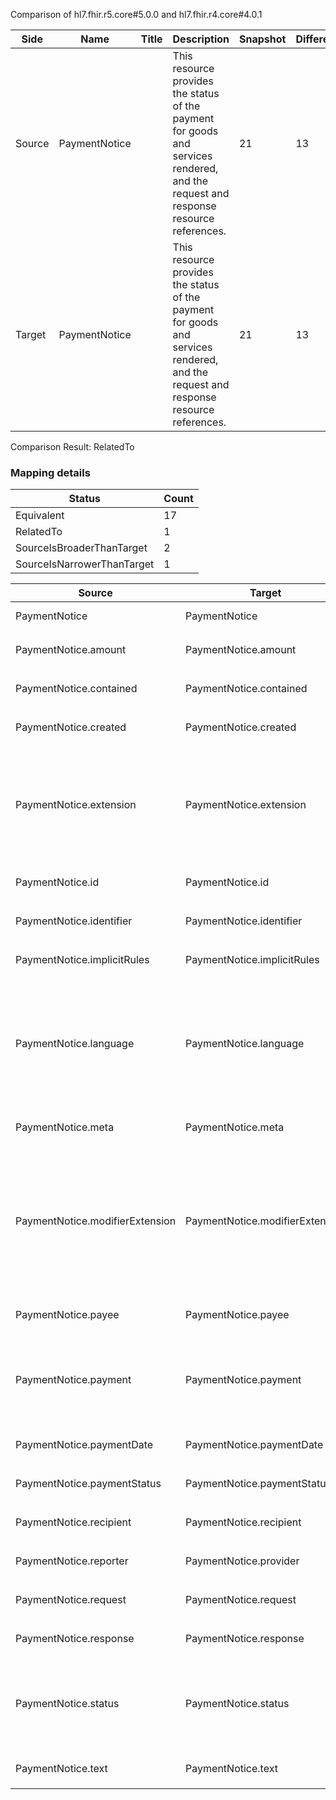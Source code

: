 Comparison of hl7.fhir.r5.core#5.0.0 and hl7.fhir.r4.core#4.0.1

| Side | Name | Title | Description | Snapshot | Differential |
| --- | --- | --- | --- | --- | --- |
| Source | PaymentNotice |  | This resource provides the status of the payment for goods and services rendered, and the request and response resource references. | 21 | 13 |
| Target | PaymentNotice |  | This resource provides the status of the payment for goods and services rendered, and the request and response resource references. | 21 | 13 |


Comparison Result: RelatedTo


### Mapping details

| Status | Count |
| ------ | ----- |
Equivalent | 17 |
RelatedTo | 1 |
SourceIsBroaderThanTarget | 2 |
SourceIsNarrowerThanTarget | 1 |


| Source | Target | Status | Message |
| ------ | ------ | ------ | ------- |
| PaymentNotice | PaymentNotice | Equivalent | R5 `PaymentNotice` maps as Equivalent to R4 `PaymentNotice` |
| PaymentNotice.amount | PaymentNotice.amount | Equivalent | R5 `PaymentNotice.amount` maps as Equivalent to R4 `PaymentNotice.amount` |
| PaymentNotice.contained | PaymentNotice.contained | Equivalent | R5 `PaymentNotice.contained` maps as Equivalent to R4 `PaymentNotice.contained` |
| PaymentNotice.created | PaymentNotice.created | Equivalent | R5 `PaymentNotice.created` maps as Equivalent to R4 `PaymentNotice.created` |
| PaymentNotice.extension | PaymentNotice.extension | SourceIsBroaderThanTarget | R5 `PaymentNotice.extension` maps as SourceIsBroaderThanTarget to R4 `PaymentNotice.extension` - extension has change due to type change: R5 `extension` `Extension` maps as SourceIsBroaderThanTarget for R4 `extension` |
| PaymentNotice.id | PaymentNotice.id | Equivalent | R5 `PaymentNotice.id` maps as Equivalent to R4 `PaymentNotice.id` |
| PaymentNotice.identifier | PaymentNotice.identifier | Equivalent | R5 `PaymentNotice.identifier` maps as Equivalent to R4 `PaymentNotice.identifier` |
| PaymentNotice.implicitRules | PaymentNotice.implicitRules | Equivalent | R5 `PaymentNotice.implicitRules` maps as Equivalent to R4 `PaymentNotice.implicitRules` |
| PaymentNotice.language | PaymentNotice.language | SourceIsNarrowerThanTarget | R5 `PaymentNotice.language` maps as SourceIsNarrowerThanTarget to R4 `PaymentNotice.language` - language changed the binding strength from Required to Preferred; language has change due to type change: R5 `language` `code` maps as SourceIsNarrowerThanTarget for R4 `language` |
| PaymentNotice.meta | PaymentNotice.meta | Equivalent | R5 `PaymentNotice.meta` maps as Equivalent to R4 `PaymentNotice.meta` |
| PaymentNotice.modifierExtension | PaymentNotice.modifierExtension | SourceIsBroaderThanTarget | R5 `PaymentNotice.modifierExtension` maps as SourceIsBroaderThanTarget to R4 `PaymentNotice.modifierExtension` - modifierExtension has change due to type change: R5 `modifierExtension` `Extension` maps as SourceIsBroaderThanTarget for R4 `modifierExtension` |
| PaymentNotice.payee | PaymentNotice.payee | Equivalent | R5 `PaymentNotice.payee` maps as Equivalent to R4 `PaymentNotice.payee` |
| PaymentNotice.payment | PaymentNotice.payment | RelatedTo | R5 `PaymentNotice.payment` maps as RelatedTo to R4 `PaymentNotice.payment` - payment made the element mandatory; payment increased the minimum cardinality from 0 to 1 |
| PaymentNotice.paymentDate | PaymentNotice.paymentDate | Equivalent | R5 `PaymentNotice.paymentDate` maps as Equivalent to R4 `PaymentNotice.paymentDate` |
| PaymentNotice.paymentStatus | PaymentNotice.paymentStatus | Equivalent | R5 `PaymentNotice.paymentStatus` maps as Equivalent to R4 `PaymentNotice.paymentStatus` |
| PaymentNotice.recipient | PaymentNotice.recipient | Equivalent | R5 `PaymentNotice.recipient` maps as Equivalent to R4 `PaymentNotice.recipient` |
| PaymentNotice.reporter | PaymentNotice.provider | Equivalent | R5 `PaymentNotice.reporter` maps as Equivalent to R4 `PaymentNotice.provider` |
| PaymentNotice.request | PaymentNotice.request | Equivalent | R5 `PaymentNotice.request` maps as Equivalent to R4 `PaymentNotice.request` |
| PaymentNotice.response | PaymentNotice.response | Equivalent | R5 `PaymentNotice.response` maps as Equivalent to R4 `PaymentNotice.response` |
| PaymentNotice.status | PaymentNotice.status | Equivalent | R5 `PaymentNotice.status` maps as Equivalent to R4 `PaymentNotice.status` - status has compatible required binding for code type: http://hl7.org/fhir/ValueSet/fm-status|5.0.0 and http://hl7.org/fhir/ValueSet/fm-status|4.0.1 (Equivalent) |
| PaymentNotice.text | PaymentNotice.text | Equivalent | R5 `PaymentNotice.text` maps as Equivalent to R4 `PaymentNotice.text` |

